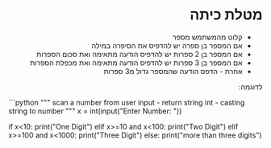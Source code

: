 <div dir="rtl">

# מטלת כיתה
* קלוט מהמשתמש מספר
* אם המספר בן ספרה יש להדפיס את הסיפרה במילה
* אם המספר בן 2 ספרות יש להדפיס הודעה מתאימה ואת סכום הספרות
* אם המספר בן 3 ספרות יש להדפיס הודעה מתאימה ואת מכפלת הספרות
* אחרת - הדפס הודעה שהמספר גדול מ3 ספרות


לדוגמה:
</div>
```python
"""
 scan a number from user
 input - return string
 int - casting string to number
 """
x = int(input("Enter Number: "))

if x<10:
    print("One Digit")
elif x>=10 and x<100:
    print("Two Digit")
elif x>=100 and x<1000:
    print("Three Digit")
else:
    print("more than three digits")
```